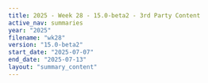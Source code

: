 ```yaml
---
title: 2025 - Week 28 - 15.0-beta2 - 3rd Party Content
active_nav: summaries
year: "2025"
filename: "wk28"
version: "15.0-beta2"
start_date: "2025-07-07"
end_date: "2025-07-13"
layout: "summary_content"
---
```

